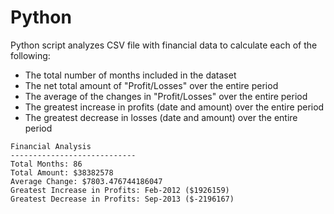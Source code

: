 # Python

Python script analyzes CSV file with financial data to calculate each of the following:
* The total number of months included in the dataset
* The net total amount of "Profit/Losses" over the entire period
* The average of the changes in "Profit/Losses" over the entire period
* The greatest increase in profits (date and amount) over the entire period
* The greatest decrease in losses (date and amount) over the entire period

```
Financial Analysis
----------------------------
Total Months: 86
Total Amount: $38382578
Average Change: $7803.476744186047
Greatest Increase in Profits: Feb-2012 ($1926159)
Greatest Decrease in Profits: Sep-2013 ($-2196167)
```
